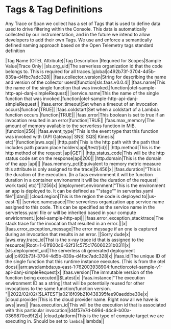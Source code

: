 <!--
title: Tags
menuText: Tags
description: Tag definitions and examples
menuOrder: 3
-->

# Tags & Tag Definitions
Any Trace or Span we collect has a set of Tags that is used to define data used
to drive filtering within the Console. This data is automatically collected by
our instrumentation, and in the future we intend to allow developers to add their 
own Tags. We use and enforce a semantically defined naming approach based on 
the Open Telemetry tags standard definition


|Tag Name (OTEL Attribute)|Tag Description |Required for Scopes|Sample Value|Trace Only|
|sls.org_uid|The serverless organization id that the code belongs to. This is required for all traces.|global|c492b73f-3704-4d5b-839a-d4fbc7adc328||
|faas.collector_version|String for describing the name and version of the collector userd|function|sls.faas.v0.0.4||
|faas.name|This the name of the single function that was invoked.|function|otel-sample-http-api-danj-simpleRequest||
|service.name|This the name of the single function that was invoked.|function|otel-sample-http-api-danj-simpleRequest||
|faas.error_timeout|Set when a timeout of an invocation occurs|function|TRUE||
|faas.coldstart|Set when a coldstart of a Lambda function occurs.|function|TRUE||
|faas.error|This boolean is set to true if an invocation resulted in an error|function|TRUE||
|faas.max_memory|The amount of memory available to the serverless function in MiB. |function|256||
|faas.event_type|"This is the event type that this function was invoked with (API Gateway| SNS| SQS| Kinesis| etc)"|function|aws.sqs||
|http.path|This is the http path with the path that includes path param place holders|api|/test/{id}||
|http.method|This is the http method of the request |api|GET||
|http.status_code|This will be the http status code set on the response|api|200||
|http.domain|This is the domain of the app |api|||
|faas.memory_pct|Equivalent to memory metric measure this attribute is only assigned to the trace||9.456|x|
|faas.duration|"This is the duration of the execution. (In a faas environment it will be function duration in a container environemnt it will be the duration of the request| work task| etc)"||1256|x|
|deployment.environment|"This is the environment an app is deployed to. It can be defined as ""stage"" in serverlss.yaml file"||danj||
|cloud.region|This is the region the code is deployed to||us-east-1||
|service.namespace|The serverless organization app service name assigned to this code. This can be specified as the service name in the serverless.yaml file or will be inherited based in your compute envirionment.||otel-sample-http-api||
|faas.error_exception_stacktrace|The stack trace for the invocation that resulted in an error.|||x|
|faas.error_exception_message|The error message if an one is captured during an invocation that results in an error.  ||Sorry dude|x|
|aws.xray.trace_id|Thsi is the x-ray trace id that is assigned to the resource||Root=1-61f800c6-62f31c575c176060231b0311|x|
|sls.deployment_uid|The serverless cli generated deployment uid||c492b73f-3704-4d5b-839a-d4fbc7adc328|x|
|faas.id|The unique ID of the single function that this runtime instance executes. (This is from the otel docs)||arn:aws:lambda:us-east-1:762003938904:function:otel-sample-v1-api-danj-simpleRequest|x|
|faas.version|The immutable version of the function being executed||$Latest|x|
|faas.instance|"The execution environment ID as a string| that will be potentially reused for other invocations to the same function/function version. "||2022/02/02/[$LATEST]a0216f09b210438395fee90aeddbe30e|x|
|cloud.provider|This is the cloud provider name. Right now all we have is aws||aws||
|faas.execution_id|This will be the execution id that is associated with this particular invocation||d4f57e7d-b994-44c9-b00a-0369870ed9f2|x|
|cloud.platform|This is the type of compute target we are executing in. Should be set to `lambda`||lambda||